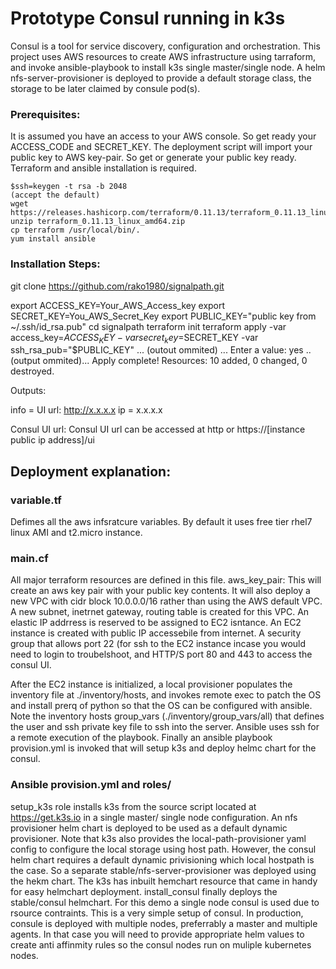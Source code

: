 # Prototype Consul running in k3s
Consul is a tool for service discovery, configuration and orchestration. This project uses AWS resources to create AWS infrastructure using tarraform, and invoke ansible-playbook to install k3s single master/single node. A helm nfs-server-provisioner is deployed to provide a default storage class, the storage to be later claimed by consule pod(s).

### Prerequisites:
It is assumed you have an access to your AWS console. So get ready your ACCESS_CODE and SECRET_KEY. The deployment script will import your public key to AWS key-pair. So get or generate your public key ready. Terraform and ansible installation is required.
``` 
$ssh=keygen -t rsa -b 2048 
(accept the default)
wget https://releases.hashicorp.com/terraform/0.11.13/terraform_0.11.13_linux_amd64.zip 
unzip terraform_0.11.13_linux_amd64.zip
cp terraform /usr/local/bin/.
yum install ansible
```

### Installation Steps:
git clone https://github.com/rako1980/signalpath.git

export ACCESS_KEY=Your_AWS_Access_key
export SECRET_KEY=You_AWS_Secret_Key
export PUBLIC_KEY="public key from ~/.ssh/id_rsa.pub"
cd signalpath
terraform init
terraform apply -var access_key=$ACCESS_KEY -var secret_key=$SECRET_KEY -var ssh_rsa_pub="$PUBLIC_KEY"
... (outout ommited) ...
  Enter a value: yes
.. (output ommited)...
Apply complete! Resources: 10 added, 0 changed, 0 destroyed.

Outputs:

info = UI url: http://x.x.x.x
ip = x.x.x.x


Consul UI url:
Consul UI url can be accessed at http or https://[instance public ip address]/ui


## Deployment explanation:
### variable.tf
Defimes all the aws infsratcure variables. By default it uses free tier rhel7 linux AMI and t2.micro instance.
### main.cf
All major terraform resources are defined in this file. 
aws_key_pair: This will create an aws key pair with your public key contents. 
It will also deploy a new VPC with cidr block 10.0.0.0/16 rather than using the AWS default VPC. A new subnet, inetrnet gateway, routing table is created for this VPC. An elastic IP addrress is reserved to be assigned to EC2 isntance. An EC2 instance is created with public IP accessebile from internet. A security group that allows port 22 (for ssh to the EC2 instance incase you would need to login to troubelshoot, and HTTP/S port 80 and 443 to access the consul UI.

After the EC2 instance is initialized, a local provisioner populates the inventory file at ./inventory/hosts, and invokes remote exec to patch the OS and install prerq of python so that the OS can be configured with ansible. Note the inventory hosts group_vars (./inventory/group_vars/all) that defines the user and ssh private key file to ssh into the server. Ansible uses ssh for a remote execution of the playbook. Finally an ansible playbook provision.yml is invoked that will setup k3s and deploy helmc chart for the consul.

### Ansible provision.yml and roles/
setup_k3s role installs k3s from the source script located at https://get.k3s.io in a single master/ single node configuration. An nfs provisioner helm chart is deployed to be used as a default dynamic provisioner. Note that k3s also provides the local-path-provisioner yaml config to configure the local storage using host path. However, the consul helm chart requires a default dynamic privisioning which local hostpath is the case. So a separate stable/nfs-server-provisioner was deployed using the hekm chart. The k3s has inbuilt hemchart resource that came in handy for easy helmchart deployment.
install_consul finally deploys the stable/consul helmchart. For this demo a single node consul is used due to rsource contraints. This is a very simple setup of consul. In production, consule is deployed with multiple nodes, preferrably a master and multiple agents. In that case you will need to provide appropriate helm values to create anti affinmity rules so the consul nodes run on muliple kubernetes nodes.


 
